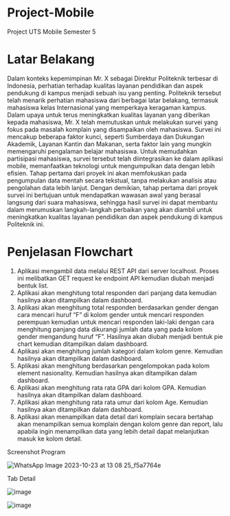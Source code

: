 # Project-Mobile
Project UTS Mobile Semester 5

# Latar Belakang

Dalam konteks kepemimpinan Mr. X sebagai Direktur Politeknik terbesar di Indonesia, perhatian terhadap kualitas layanan pendidikan dan aspek pendukung di kampus menjadi sebuah isu yang penting. Politeknik tersebut telah menarik perhatian mahasiswa dari berbagai latar belakang, termasuk mahasiswa kelas Internasional yang memperkaya keragaman kampus. Dalam upaya untuk terus meningkatkan kualitas layanan yang diberikan kepada mahasiswa, Mr. X telah memutuskan untuk melakukan survei yang fokus pada masalah komplain yang disampaikan oleh mahasiswa. Survei ini mencakup beberapa faktor kunci, seperti Sumberdaya dan Dukungan Akademik, Layanan Kantin dan Makanan, serta faktor lain yang mungkin memengaruhi pengalaman belajar mahasiswa. Untuk memudahkan partisipasi mahasiswa, survei tersebut telah diintegrasikan ke dalam aplikasi mobile, memanfaatkan teknologi untuk mengumpulkan data dengan lebih efisien. Tahap pertama dari proyek ini akan memfokuskan pada pengumpulan data mentah secara tekstual, tanpa melakukan analisis atau pengolahan data lebih lanjut. Dengan demikian, tahap pertama dari proyek survei ini bertujuan untuk mendapatkan wawasan awal yang berasal langsung dari suara mahasiswa, sehingga hasil survei ini dapat membantu dalam merumuskan langkah-langkah perbaikan yang akan diambil untuk meningkatkan kualitas layanan pendidikan dan aspek pendukung di kampus Politeknik ini. 

# Penjelasan Flowchart

1. Aplikasi mengambil data melalui REST API dari server localhost. Proses ini melibatkan GET request ke endpoint API kemudian diubah menjadi bentuk list. 
2. Aplikasi akan menghitung total responden dari panjang data kemudian hasilnya akan ditampilkan dalam dashboard. 
3. Aplikasi akan menghitung total responden berdasarkan gender dengan cara mencari huruf “F” di kolom gender untuk mencari responden perempuan kemudian untuk mencari responden laki-laki dengan cara menghitung panjang data dikurangi jumlah data yang pada  kolom gender mengandung huruf “F”. Hasilnya akan diubah menjadi bentuk pie chart kemudian ditampilkan dalam dashboard. 
4. Aplikasi akan menghitung jumlah kategori dalam kolom genre. Kemudian hasilnya akan ditampilkan dalam dashboard. 
5. Aplikasi akan menghitung berdasarkan pengelompokan pada kolom element nasionality. Kemudian hasilnya akan ditampilkan dalam dashboard. 
6. Aplikasi akan menghitung rata rata GPA dari kolom GPA. Kemudian hasilnya akan ditampilkan dalam dashboard. 
7. Aplikasi akan menghitung rata rata umur dari kolom Age. Kemudian hasilnya akan ditampilkan dalam dashboard. 
8. Aplikasi akan menampilkan data detail dari komplain secara bertahap akan menampilkan semua komplain dengan kolom genre dan report, lalu apabila ingin menampilkan data yang lebih detail dapat melanjutkan masuk ke kolom detail.

Screenshot Program

![WhatsApp Image 2023-10-23 at 13 08 25_f5a7764e](https://github.com/YusufaHaidar1/Project-Mobile/assets/91399445/4f8fc924-a51d-4de0-af1c-45deaf3fd0d4)

Tab Detail

![image](https://github.com/YusufaHaidar1/Project-Mobile/assets/91399445/1d01b99a-ff0d-4f31-9a1b-e6cfb6ab1bda)

![image](https://github.com/YusufaHaidar1/Project-Mobile/assets/91399445/17f36d8d-8a45-4d1d-8d2c-873045de1465)
